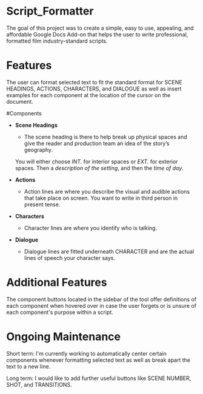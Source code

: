 # Script_Formatter
The goal of this project was to create a simple, easy to use, appealing, and affordable Google Docs Add-on that helps the user to write professional, formatted film industry-standard scripts.

# Features
The user can format selected text to fit the standard format for SCENE HEADINGS, ACTIONS, CHARACTERS, and DIALOGUE as well as insert examples for each component at the location of the cursor on the document.

#Components
* **Scene Headings**
  * The scene heading is there to help break up physical spaces and give the reader and production team an idea of the story’s geography.

  You will either choose *INT.* for interior spaces or *EXT.* for exterior spaces. Then a *description of the setting*, and then the *time of day*.

* **Actions**
  * Action lines are where you describe the visual and audible actions that take place on screen. You want to write in third person in present tense.

* **Characters**
  * Character lines are where you identify who is talking.

* **Dialogue**
  * Dialogue lines are fitted underneath CHARACTER and are the actual lines of speech your character says.

# Additional Features
The component buttons located in the sidebar of the tool offer definitions of each component when hovered over in case the user forgets or is unsure of each component's purpose within a script.

# Ongoing Maintenance
Short term: I'm currently working to automatically center certain components whenever formatting selected text as well as break apart the text to a new line.

Long term: I would like to add further useful buttons like SCENE NUMBER, SHOT, and TRANSITIONS.
